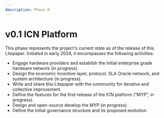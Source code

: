 ```yaml
---
description: Phase 0
---
```


# v0.1 ICN Platform

This phase represents the project's current state as of the release of this Litepaper. Initiated in early 2024, it encompasses the following activities:&#x20;

* Engage hardware providers and establish the initial enterprise grade hardware network (in progress).
* Design the economic incentive layer, protocol, SLA Oracle network, and system architecture (in progress).
* Write and share this Litepaper with the community for iterative and collective improvement.
* Define the features for the first release of the ICN platform (“MYP”, in progress).
* Design and open-source develop the MYP (in progress).
* Define the initial governance structure and its proposed evolution.
